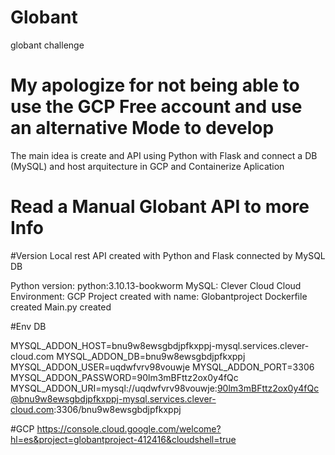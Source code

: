 # Globant
globant challenge

# My apologize for not being able to use the GCP Free account and use an alternative Mode to develop

The main idea is create and API using Python with Flask and connect a DB (MySQL) and host arquitecture in GCP and Containerize Aplication
# Read a Manual Globant API to more Info

#Version
Local rest API created with Python and Flask connected by MySQL DB


Python version: python:3.10.13-bookworm
MySQL: Clever Cloud
Cloud Environment: GCP
Project created with name: Globantproject
Dockerfile created
Main.py created


#Env DB

MYSQL_ADDON_HOST=bnu9w8ewsgbdjpfkxppj-mysql.services.clever-cloud.com
MYSQL_ADDON_DB=bnu9w8ewsgbdjpfkxppj
MYSQL_ADDON_USER=uqdwfvrv98vouwje
MYSQL_ADDON_PORT=3306
MYSQL_ADDON_PASSWORD=90lm3mBFttz2ox0y4fQc
MYSQL_ADDON_URI=mysql://uqdwfvrv98vouwje:90lm3mBFttz2ox0y4fQc@bnu9w8ewsgbdjpfkxppj-mysql.services.clever-cloud.com:3306/bnu9w8ewsgbdjpfkxppj


#GCP
https://console.cloud.google.com/welcome?hl=es&project=globantproject-412416&cloudshell=true
        
